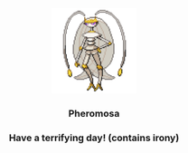 <p align="center">
    <img src="https://raw.githubusercontent.com/PokeAPI/sprites/master/sprites/pokemon/795.png" width="150" height="150">
</p>
<h3 align="center"> <b>Pheromosa</b></h3>
<h3 align="center">Have a terrifying day! (contains irony)</h3>

